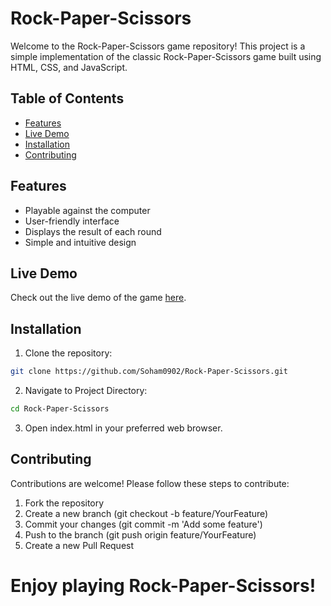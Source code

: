 # Rock-Paper-Scissors

Welcome to the Rock-Paper-Scissors game repository! This project is a simple implementation of the classic Rock-Paper-Scissors game built using HTML, CSS, and JavaScript.

## Table of Contents

- [Features](#features)
- [Live Demo](#live-demo)
- [Installation](#installation)
- [Contributing](#contributing)

## Features

- Playable against the computer
- User-friendly interface
- Displays the result of each round
- Simple and intuitive design

## Live Demo

Check out the live demo of the game [here](https://soham0902.github.io/Rock-Paper-Scissors/).

## Installation

1. Clone the repository:

```bash
git clone https://github.com/Soham0902/Rock-Paper-Scissors.git
```
2. Navigate to Project Directory:
   
```bash
cd Rock-Paper-Scissors
```
3. Open index.html in your preferred web browser.

## Contributing
Contributions are welcome! Please follow these steps to contribute:

1. Fork the repository
2. Create a new branch (git checkout -b feature/YourFeature)
3. Commit your changes (git commit -m 'Add some feature')
4. Push to the branch (git push origin feature/YourFeature)
5. Create a new Pull Request

# Enjoy playing Rock-Paper-Scissors!
